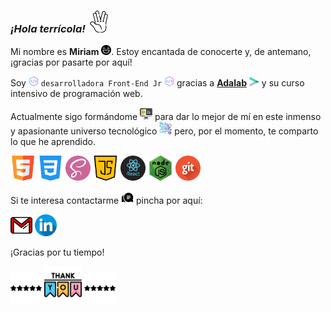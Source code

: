 ### _¡Hola terrícola!_ <img src="./images/aboutMe/hello.png" alt="hello" width="35">

Mi nombre es **Miriam** <img src="./images/aboutMe/smile.png" alt="smile" width="16">. Estoy encantada de conocerte y, de antemano, ¡gracias por pasarte por aquí!

Soy <img src="./images/aboutMe/cipher.png" alt="code" width="16"> `desarrolladora Front-End Jr` <img src="./images/aboutMe/cipher.png" alt="code" width="16"> gracias a [**Adalab**](https://github.com/Adalab) <img src="./images/aboutMe/adalab.png" alt="adalab" width="16"> y su curso intensivo de programación web.

Actualmente sigo formándome <img src="./images/aboutMe/computer.png" alt="computer" width="20"> para dar lo mejor de mí en este inmenso y apasionante universo tecnológico <img src="./images/aboutMe/galaxy.png" alt="galaxy" width="20"> pero, por el momento, te comparto lo que he aprendido.

[<img src="./images/skills/html.png" alt="html" width="40">]() [<img src="./images/skills/css.png" alt="css" width="40">]() [<img src="./images/skills/sass.png" alt="sass" width="40">]() [<img src="./images/skills/javascript.png" alt="javascript" width="40">]() [<img src="./images/skills/react.png" alt="react" width="40">]() [<img src="./images/skills/nodejs.png" alt="nodejs" width="40">]() [<img src="./images/skills/git.png" alt="git" width="40">]()

Si te interesa contactarme <img src="./images/contact/contact.png" alt="contact" width="20"> pincha por aquí:

[<img src="./images/contact/address.png" alt="address" width="35">](mailto:mpoveda94@gmail.com) [<img src="./images/contact/linkedin.png" alt="linkedin" width="35">](https://www.linkedin.com/in/miriampoveda)

¡Gracias por tu tiempo!

<img src="./images/aboutMe/stars.png" alt="stars" width="50"> <img src="./images/aboutMe/thanks.png" alt="thanks" width="60"> <img src="./images/aboutMe/stars.png" alt="stars" width="50">
